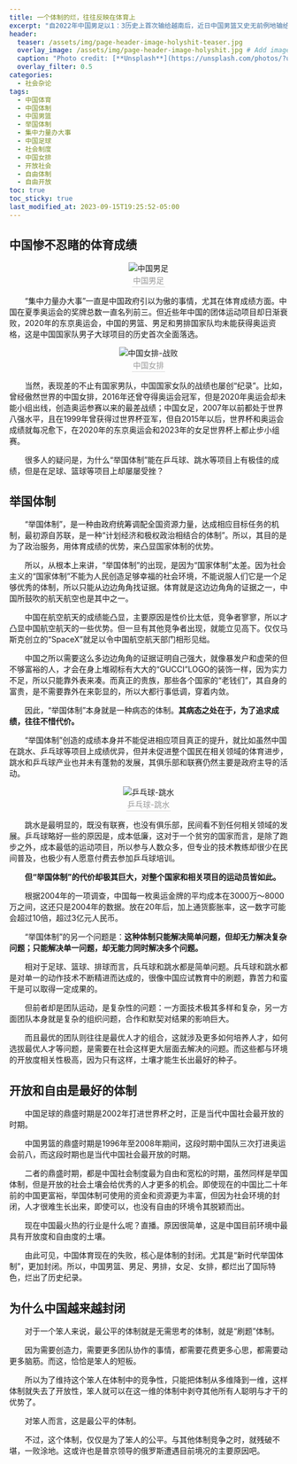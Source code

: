 ```yaml
---
title: 一个体制的烂，往往反映在体育上
excerpt: "自2022年中国男足以1：3历史上首次输给越南后，近日中国男篮又史无前例地输给了南苏丹，一个人口仅1400万，人均GDP排名全球倒数第四的国家。中国体育败绩连创纪录的原因是什么呢？和体制有没有关系呢？"
header:
  teaser: /assets/img/page-header-image-holyshit-teaser.jpg
  overlay_image: /assets/img/page-header-image-holyshit.jpg # Add image post (optional)
  caption: "Photo credit: [**Unsplash**](https://unsplash.com/photos/?utm_source=unsplash&utm_medium=referral&utm_content=creditCopyText)"
  overlay_filter: 0.5
categories:
  - 社会杂论
tags: 
  - 中国体育
  - 中国体制
  - 中国男篮
  - 举国体制
  - 集中力量办大事
  - 中国足球
  - 社会制度
  - 中国女排
  - 开放社会
  - 自由体制
  - 自由开放
toc: true
toc_sticky: true
last_modified_at: 2023-09-15T19:25:52-05:00
---
```


## 中国惨不忍睹的体育成绩

<center><img src="https://fastly.jsdelivr.net/gh/kewtgh/PicSunflowers@main/img/2023/中国男足.jpg" alt="中国男足" /><br>
    <div style="color:orange; border-bottom: 1px solid #d9d9d9;
    display: inline-block;
    color: #999;
    padding: 2px;">中国男足</div>
</center>

&emsp;&emsp;“集中力量办大事”一直是中国政府引以为傲的事情，尤其在体育成绩方面。中国在夏季奥运会的奖牌总数一直名列前三。但近些年中国的团体运动项目却日渐衰败，2020年的东京奥运会，中国的男篮、男足和男排国家队均未能获得奥运资格，这是中国国家队男子大球项目的历史首次全面落选。

<center><img src="https://fastly.jsdelivr.net/gh/kewtgh/PicSunflowers@main/img/2023/中国女排.jpg" alt="中国女排-战败" /><br>
    <div style="color:orange; border-bottom: 1px solid #d9d9d9;
    display: inline-block;
    color: #999;
    padding: 2px;">中国女排</div>
</center>

&emsp;&emsp;当然，表现差的不止有国家男队，中国国家女队的战绩也屡创“纪录”。比如，曾经傲然世界的中国女排，2016年还曾夺得奥运会冠军，但是2020年奥运会却未能小组出线，创造奥运参赛以来的最差战绩；中国女足，2007年以前都处于世界八强水平，且在1999年曾获得过世界杯亚军，但自2015年以后，世界杯和奥运会成绩就每况愈下，在2020年的东京奥运会和2023年的女足世界杯上都止步小组赛。

&emsp;&emsp;很多人的疑问是，为什么“举国体制”能在乒乓球、跳水等项目上有极佳的成绩，但是在足球、篮球等项目上却屡屡受挫？

## 举国体制

&emsp;&emsp;“举国体制”，是一种由政府统筹调配全国资源力量，达成相应目标任务的机制，最初源自苏联，是一种“计划经济和极权政治相结合的体制”。所以，其目的是为了政治服务，用体育成绩的优势，来凸显国家体制的优势。

&emsp;&emsp;所以，从根本上来讲，“举国体制”的出现，是因为“国家体制”太差。因为社会主义的“国家体制”不能为人民创造足够幸福的社会环境，不能说服人们它是一个足够优秀的体制，所以只能从边边角角找证据。体育就是这边边角角的证据之一，中国所鼓吹的航天航空也是其中之一。

&emsp;&emsp;中国在航空航天的成绩能凸显，主要原因是性价比太低，竞争者寥寥，所以才凸显中国航空航天的一些优势。但一旦有其他竞争者出现，就能立见高下。仅仅马斯克创立的“SpaceX”就足以令中国航空航天部门相形见绌。

&emsp;&emsp;中国之所以需要这么多边边角角的证据证明自己强大，就像暴发户和虚荣的但不够富裕的人，才会在身上堆砌标有大大的“GUCCI”LOGO的装饰一样，因为实力不足，所以只能靠外表来凑。而真正的贵族，那些各个国家的“老钱们”，其自身的富贵，是不需要靠外在来彰显的，所以大都行事低调，穿着内敛。

&emsp;&emsp;因此，“举国体制”本身就是一种病态的体制。**其病态之处在于，为了追求成绩，往往不惜代价。**

&emsp;&emsp;“举国体制”创造的成绩本身并不能促进相应项目真正的提升，就比如虽然中国在跳水、乒乓球等项目上成绩优异，但并未促进整个国民在相关领域的体育进步，跳水和乒乓球产业也并未有蓬勃的发展，其俱乐部和联赛仍然主要是政府主导的活动。

<center><img src="https://fastly.jsdelivr.net/gh/kewtgh/PicSunflowers@main/img/2023/乒乓球-跳水.jpg" alt="乒乓球-跳水" /><br>
    <div style="color:orange; border-bottom: 1px solid #d9d9d9;
    display: inline-block;
    color: #999;
    padding: 2px;">乒乓球-跳水</div>
</center>


&emsp;&emsp;跳水是最明显的，既没有联赛，也没有俱乐部，民间看不到任何相关领域的发展。乒乓球略好一些的原因是，成本低廉，这对于一个贫穷的国家而言，是除了跑步之外，成本最低的运动项目，所以参与人数众多，但专业的技术教练却很少在民间普及，也极少有人愿意付费去参加乒乓球培训。

&emsp;&emsp;**但“举国体制”的代价却极其巨大，对整个国家和相关项目的运动员皆如此。**

&emsp;&emsp;根据2004年的一项调查，中国每一枚奥运金牌的平均成本在3000万～8000万之间，这还只是2004年的数据。放在20年后，加上通货膨胀率，这一数字可能会超过10倍，超过3亿元人民币。

&emsp;&emsp;“举国体制”的另一个问题是：**这种体制只能解决简单问题，但却无力解决复杂问题；只能解决单一问题，却无能力同时解决多个问题。**

&emsp;&emsp;相对于足球、篮球、排球而言，兵乓球和跳水都是简单问题。兵乓球和跳水都是对单一的动作技术不断精进而达成的，很像中国应试教育中的刷题，靠苦力和蛮干是可以取得一定成果的。

&emsp;&emsp;但前者却是团队运动，是复杂性的问题：一方面技术极其多样和复杂，另一方面团队本身就是复杂的组织问题，合作和默契对结果的影响巨大。

&emsp;&emsp;而且最优的团队则往往是最优人才的组合，这就涉及更多如何培养人才，如何选拔最优人才等问题，是需要在社会这样更大层面去解决的问题。而这些都与环境的开放度相关性极高，因为只有这样，土壤才能生长出最好的种子。

## 开放和自由是最好的体制

&emsp;&emsp;中国足球的鼎盛时期是2002年打进世界杯之时，正是当代中国社会最开放的时期。

&emsp;&emsp;中国男篮的鼎盛时期是1996年至2008年期间，这段时期中国队三次打进奥运会前八，而这段时期也是当代中国社会最开放的时期。

&emsp;&emsp;二者的鼎盛时期，都是中国社会制度最为自由和宽松的时期，虽然同样是举国体制，但是开放的社会土壤会给优秀的人才更多的机会。即使现在的中国比二十年前的中国更富裕，举国体制可使用的资金和资源更为丰富，但因为社会环境的封闭，人才很难生长出来，即使可以，也没有自由的环境令其脱颖而出。

&emsp;&emsp;现在中国最火热的行业是什么呢？直播。原因很简单，这是中国目前环境中最具有开放度和自由度的土壤。

&emsp;&emsp;由此可见，中国体育现在的失败，核心是体制的封闭。尤其是“新时代举国体制”，更加封闭。所以，中国男篮、男足、男排，女足、女排，都烂出了国际特色，烂出了历史纪录。

## 为什么中国越来越封闭

&emsp;&emsp;对于一个笨人来说，最公平的体制就是无需思考的体制，就是“刷题”体制。

&emsp;&emsp;因为需要创造力，需要更多团队协作的事情，都需要花费更多心思，都需要动更多脑筋。而这，恰恰是笨人的短板。

&emsp;&emsp;所以为了维持这个笨人在体制中的竞争性，只能把体制从多维降到一维，这样体制就失去了开放性，笨人就可以在这一维的体制中剥夺其他所有人聪明与才干的优势了。

&emsp;&emsp;对笨人而言，这是最公平的体制。

&emsp;&emsp;不过，这个体制，仅仅是为了笨人的公平。与其他体制竞争之时，就残破不堪，一败涂地。这或许也是普京领导的俄罗斯遭遇目前境况的主要原因吧。